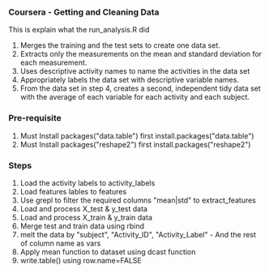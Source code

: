 ### Coursera - Getting and Cleaning Data

This is explain what the run_analysis.R did


1. Merges the training and the test sets to create one data set.
2. Extracts only the measurements on the mean and standard deviation for each measurement. 
3. Uses descriptive activity names to name the activities in the data set
4. Appropriately labels the data set with descriptive variable names. 
5. From the data set in step 4, creates a second, independent tidy data set with the average of each variable for each activity and each subject.


### Pre-requisite
1. Must Install packages("data.table") first
   install.packages("data.table")
2. Must Install packages("reshape2") first
   install.packages("reshape2")



### Steps
1. Load the activity labels to activity_labels
2. Load features lables to features
3. Use grepl to filter the required columns "mean|std" to extract_features
4. Load and process X_test & y_test data
5. Load and process X_train & y_train data
6. Merge test and train data using rbind
7. melt the data by "subject", "Activity_ID", "Activity_Label" - And the rest of column name as vars
8. Apply mean function to dataset using dcast function
9. write.table() using row.name=FALSE





